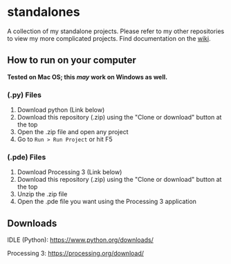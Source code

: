 # standalones
A collection of my standalone projects. Please refer to my other repositories to view my more complicated projects. Find documentation on the [wiki](https://github.com/rohildshah/standalones/wiki).

## How to run on your computer
**Tested on Mac OS; this _may_ work on Windows as well.**
### (.py) Files
1. Download python (Link below)
2. Download this repository (.zip) using the "Clone or download" button at the top
3. Open the .zip file and open any project
4. Go to `Run > Run Project` or hit F5

### (.pde) Files
1. Download Processing 3 (Link below)
2. Download this repository (.zip) using the "Clone or download" button at the top
3. Unzip the .zip file
4. Open the .pde file you want using the Processing 3 application

## Downloads
IDLE (Python): https://www.python.org/downloads/

Processing 3: https://processing.org/download/

